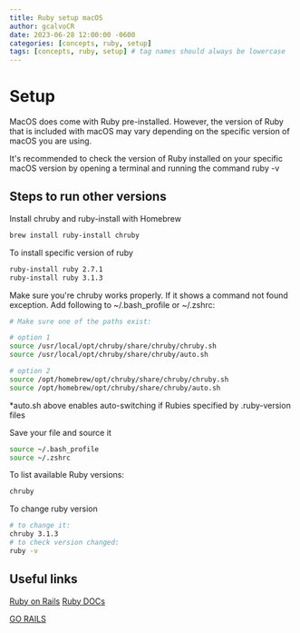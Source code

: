```yaml
---
title: Ruby setup macOS
author: gcalvoCR
date: 2023-06-28 12:00:00 -0600
categories: [concepts, ruby, setup]
tags: [concepts, ruby, setup] # tag names should always be lowercase
---
```


# Setup

MacOS does come with Ruby pre-installed. However, the version of Ruby that is included with macOS may vary depending on the specific version of macOS you are using.

It's recommended to check the version of Ruby installed on your specific macOS version by opening a terminal and running the command ruby -v

## Steps to run other versions

Install chruby and ruby-install with Homebrew
```sh
brew install ruby-install chruby

```

To install specific version of ruby
```sh
ruby-install ruby 2.7.1
ruby-install ruby 3.1.3
```

Make sure you're chruby works properly. If it shows a command not found exception.
Add following to ~/.bash_profile or ~/.zshrc:
```sh
# Make sure one of the paths exist:

# option 1
source /usr/local/opt/chruby/share/chruby/chruby.sh
source /usr/local/opt/chruby/share/chruby/auto.sh

# option 2
source /opt/homebrew/opt/chruby/share/chruby/chruby.sh
source /opt/homebrew/opt/chruby/share/chruby/auto.sh
```
*auto.sh above enables auto-switching if Rubies specified by .ruby-version files

Save your file and source it
```sh
source ~/.bash_profile
source ~/.zshrc
```

To list available Ruby versions:
```sh
chruby
```

To change ruby version
```sh
# to change it:
chruby 3.1.3
# to check version changed:
ruby -v
```

## Useful links
[Ruby on Rails](https://guides.rubyonrails.org/v5.1/getting_started.html)
[Ruby DOCs](https://www.ruby-lang.org/en/documentation/)

[GO RAILS](https://gorails.com/setup/macos/13-ventura)